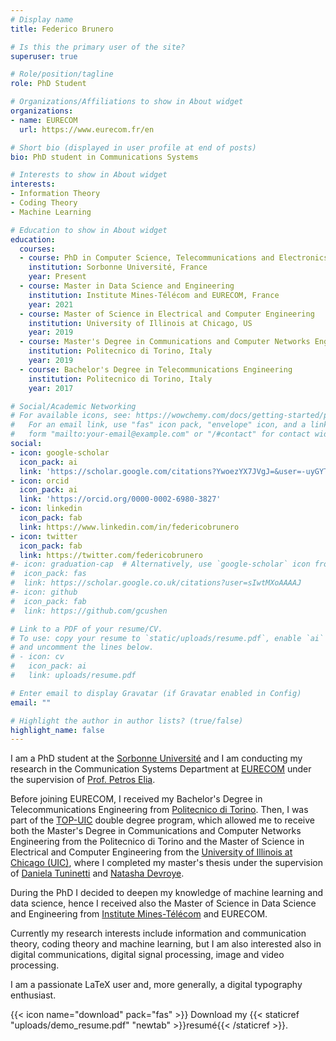 ```yaml
---
# Display name
title: Federico Brunero

# Is this the primary user of the site?
superuser: true

# Role/position/tagline
role: PhD Student

# Organizations/Affiliations to show in About widget
organizations:
- name: EURECOM
  url: https://www.eurecom.fr/en

# Short bio (displayed in user profile at end of posts)
bio: PhD student in Communications Systems

# Interests to show in About widget
interests:
- Information Theory
- Coding Theory
- Machine Learning

# Education to show in About widget
education:
  courses:
  - course: PhD in Computer Science, Telecommunications and Electronics
    institution: Sorbonne Université, France
    year: Present
  - course: Master in Data Science and Engineering
    institution: Institute Mines-Télécom and EURECOM, France
    year: 2021
  - course: Master of Science in Electrical and Computer Engineering
    institution: University of Illinois at Chicago, US
    year: 2019
  - course: Master's Degree in Communications and Computer Networks Engineering
    institution: Politecnico di Torino, Italy
    year: 2019
  - course: Bachelor's Degree in Telecommunications Engineering
    institution: Politecnico di Torino, Italy
    year: 2017

# Social/Academic Networking
# For available icons, see: https://wowchemy.com/docs/getting-started/page-builder/#icons
#   For an email link, use "fas" icon pack, "envelope" icon, and a link in the
#   form "mailto:your-email@example.com" or "/#contact" for contact widget.
social:
- icon: google-scholar
  icon_pack: ai
  link: 'https://scholar.google.com/citations?YwoezYX7JVgJ=&user=-uyGYTMAAAAJ'
- icon: orcid
  icon_pack: ai
  link: 'https://orcid.org/0000-0002-6980-3827'  
- icon: linkedin
  icon_pack: fab
  link: https://www.linkedin.com/in/federicobrunero
- icon: twitter
  icon_pack: fab
  link: https://twitter.com/federicobrunero
#- icon: graduation-cap  # Alternatively, use `google-scholar` icon from `ai` icon pack
#  icon_pack: fas
#  link: https://scholar.google.co.uk/citations?user=sIwtMXoAAAAJ
#- icon: github
#  icon_pack: fab
#  link: https://github.com/gcushen

# Link to a PDF of your resume/CV.
# To use: copy your resume to `static/uploads/resume.pdf`, enable `ai` icons in `params.toml`, 
# and uncomment the lines below.
# - icon: cv
#   icon_pack: ai
#   link: uploads/resume.pdf

# Enter email to display Gravatar (if Gravatar enabled in Config)
email: ""

# Highlight the author in author lists? (true/false)
highlight_name: false
---
```


I am a PhD student at the [Sorbonne Université](https://www.sorbonne-universite.fr/) and I am conducting my research in the Communication Systems Department at [EURECOM](https://www.eurecom.fr/) under the supervision of [Prof. Petros Elia](https://www.eurecom.fr/~elia/).

Before joining EURECOM, I received my Bachelor's Degree in Telecommunications Engineering from [Politecnico di Torino](https://www.polito.it/). Then, I was part of the [TOP-UIC](https://didattica.polito.it/laurea_magistrale/ingegneria_civile/en/top_uic) double degree program, which allowed me to receive both the Master's Degree in Communications and Computer Networks Engineering from the Politecnico di Torino and the Master of Science in Electrical and Computer Engineering from the [University of Illinois at Chicago (UIC)](https://www.uic.edu/), where I completed my master's thesis under the supervision of [Daniela Tuninetti](https://nicest.lab.uic.edu/profiles/tuninetti-daniela/) and [Natasha Devroye](https://devroye.lab.uic.edu/).

During the PhD I decided to deepen my knowledge of machine learning and data science, hence I received also the Master of Science in Data Science and Engineering from [Institute Mines-Télécom](https://www.imt.fr/en/) and EURECOM.

Currently my research interests include information and communication theory, coding theory and machine learning, but I am also interested also in digital communications, digital signal processing, image and video processing.

I am a passionate LaTeX user and, more generally, a digital typography enthusiast.

{{< icon name="download" pack="fas" >}} Download my {{< staticref "uploads/demo_resume.pdf" "newtab" >}}resumé{{< /staticref >}}.
